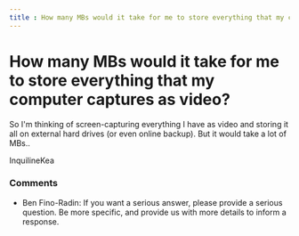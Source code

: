 ```yaml
---
title : How many MBs would it take for me to store everything that my computer captures as video?
---
```

How many MBs would it take for me to store everything that my computer captures as video?
=====================
So I'm thinking of screen-capturing everything I have as video and
storing it all on external hard drives (or even online backup). But it
would take a lot of MBs..

InquilineKea

### Comments ###
* Ben Fino-Radin: If you want a serious answer, please provide a serious question. Be more
specific, and provide us with more details to inform a response.


